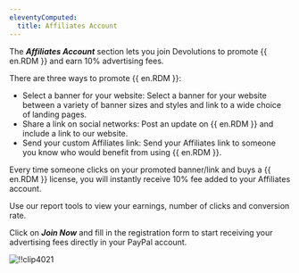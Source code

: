 ```yaml
---
eleventyComputed:
  title: Affiliates Account
---
```

The ***Affiliates Account*** section lets you join Devolutions to promote {{ en.RDM }} and earn 10% advertising fees.  

There are three ways to promote {{ en.RDM }}:  

* Select a banner for your website: Select a banner for your website between a variety of banner sizes and styles and link to a wide choice of landing pages. 
* Share a link on social networks: Post an update on {{ en.RDM }} and include a link to our website. 
* Send your custom Affiliates link: Send your Affiliates link to someone you know who would benefit from using {{ en.RDM }}.  

Every time someone clicks on your promoted banner/link and buys a {{ en.RDM }} license, you will instantly receive 10% fee added to your Affiliates account.  

Use our report tools to view your earnings, number of clicks and conversion rate.  

Click on ***Join Now*** and fill in the registration form to start receiving your advertising fees directly in your PayPal account.   

![!!clip4021](https://webdevolutions.azureedge.net/docs/en/cloud/clip4021.png) 

